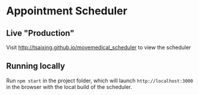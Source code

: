 # Appointment Scheduler

## Live "Production"
Visit http://tsaixing.github.io/movemedical_scheduler to view the scheduler

## Running locally
Run `npm start` in the project folder, which will launch `http://localhost:3000` in the browser with the local build of the scheduler.